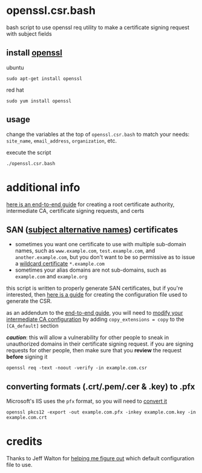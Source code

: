 # openssl.csr.bash
bash script to use openssl req utility to make a certificate signing request with subject fields

## install [openssl][1]

ubuntu

    sudo apt-get install openssl

red hat

    sudo yum install openssl

## usage
change the variables at the top of `openssl.csr.bash` to match your needs: `site_name`, `email_address`, `organization`, etc.

execute the script

    ./openssl.csr.bash

# additional info
[here is an end-to-end guide][3] for creating a root certificate authority,
intermediate CA, certificate signing requests, and certs

## SAN ([subject alternative names][8]) certificates
- sometimes you want one certificate to use with multiple sub-domain names, such as `www.example.com`, `test.example.com`, and `another.example.com`, but you don't want to be so permissive as to issue a [wildcard certificate][6] `*.example.com`
- sometimes your alias domains are not sub-domains, such as `example.com` and `example.org`

this script is written to properly generate SAN certificates, but if you're interested, then [here is a guide][4]
for creating the configuration file used to generate the CSR.

as an addendum to the [end-to-end guide][3], you will need to [modify your intermediate CA configuration][5]
by adding `copy_extensions = copy` to the `[CA_default]` section

***caution***: this will allow a vulnerability for other people to sneak in unauthorized domains in their
certificate signing request. if you are signing requests for other people, then make sure that you
**review** the request **before** signing it

    openssl req -text -noout -verify -in example.com.csr

## converting formats (.crt/.pem/.cer & .key) to .pfx
Microsoft's IIS uses the `pfx` format, so you will need to [convert it][7]

    openssl pkcs12 -export -out example.com.pfx -inkey example.com.key -in example.com.crt

# credits

Thanks to Jeff Walton for [helping me figure out][2] which default configuration file to use.

[1]:https://www.openssl.org/
[2]:http://stackoverflow.com/a/37042289/4233593
[3]:https://jamielinux.com/docs/openssl-certificate-authority/index.html
[4]:http://apetec.com/support/GenerateSAN-CSR.htm
[5]:http://stackoverflow.com/a/21340898/4233593
[6]:https://en.wikipedia.org/wiki/Wildcard_certificate
[7]:http://stackoverflow.com/a/17284371/4233593
[8]:https://en.wikipedia.org/wiki/SubjectAltName
